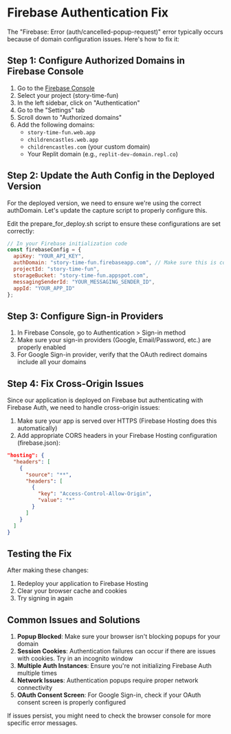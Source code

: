 # Firebase Authentication Fix

The "Firebase: Error (auth/cancelled-popup-request)" error typically occurs because of domain configuration issues. Here's how to fix it:

## Step 1: Configure Authorized Domains in Firebase Console

1. Go to the [Firebase Console](https://console.firebase.google.com/)
2. Select your project (story-time-fun)
3. In the left sidebar, click on "Authentication"
4. Go to the "Settings" tab
5. Scroll down to "Authorized domains"
6. Add the following domains:
   - `story-time-fun.web.app`
   - `childrencastles.web.app`
   - `childrencastles.com` (your custom domain)
   - Your Replit domain (e.g., `replit-dev-domain.repl.co`)

## Step 2: Update the Auth Config in the Deployed Version

For the deployed version, we need to ensure we're using the correct authDomain. Let's update the capture script to properly configure this.

Edit the prepare_for_deploy.sh script to ensure these configurations are set correctly:

```javascript
// In your Firebase initialization code
const firebaseConfig = {
  apiKey: "YOUR_API_KEY",
  authDomain: "story-time-fun.firebaseapp.com", // Make sure this is correct
  projectId: "story-time-fun",
  storageBucket: "story-time-fun.appspot.com",
  messagingSenderId: "YOUR_MESSAGING_SENDER_ID",
  appId: "YOUR_APP_ID"
};
```

## Step 3: Configure Sign-in Providers

1. In Firebase Console, go to Authentication > Sign-in method
2. Make sure your sign-in providers (Google, Email/Password, etc.) are properly enabled
3. For Google Sign-in provider, verify that the OAuth redirect domains include all your domains

## Step 4: Fix Cross-Origin Issues

Since our application is deployed on Firebase but authenticating with Firebase Auth, we need to handle cross-origin issues:

1. Make sure your app is served over HTTPS (Firebase Hosting does this automatically)
2. Add appropriate CORS headers in your Firebase Hosting configuration (firebase.json):

```json
"hosting": {
  "headers": [
    {
      "source": "**",
      "headers": [
        {
          "key": "Access-Control-Allow-Origin",
          "value": "*"
        }
      ]
    }
  ]
}
```

## Testing the Fix

After making these changes:

1. Redeploy your application to Firebase Hosting
2. Clear your browser cache and cookies
3. Try signing in again

## Common Issues and Solutions

1. **Popup Blocked**: Make sure your browser isn't blocking popups for your domain
2. **Session Cookies**: Authentication failures can occur if there are issues with cookies. Try in an incognito window
3. **Multiple Auth Instances**: Ensure you're not initializing Firebase Auth multiple times
4. **Network Issues**: Authentication popups require proper network connectivity
5. **OAuth Consent Screen**: For Google Sign-in, check if your OAuth consent screen is properly configured

If issues persist, you might need to check the browser console for more specific error messages.